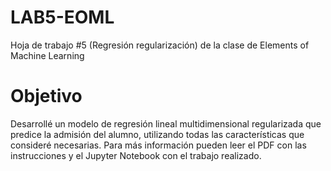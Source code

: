 # LAB5-EOML
Hoja de trabajo #5 (Regresión regularización) de la clase de Elements of Machine Learning

# Objetivo
Desarrollé un modelo de regresión lineal multidimensional regularizada que predice la admisión del alumno, utilizando todas las características que consideré necesarias. Para más información pueden leer el PDF con las instrucciones y el Jupyter Notebook con el trabajo realizado.
